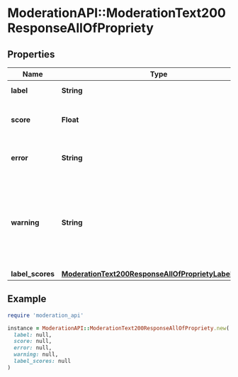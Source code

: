 # ModerationAPI::ModerationText200ResponseAllOfPropriety

## Properties

| Name | Type | Description | Notes |
| ---- | ---- | ----------- | ----- |
| **label** | **String** | The label of the model | [optional] |
| **score** | **Float** | The confidence of the model | [optional] |
| **error** | **String** | Indicates an error with the model | [optional] |
| **warning** | **String** | Indicates a warning from the model, e.g. if the text is too short or long and the model might not be accurate | [optional] |
| **label_scores** | [**ModerationText200ResponseAllOfProprietyLabelScores**](ModerationText200ResponseAllOfProprietyLabelScores.md) |  | [optional] |

## Example

```ruby
require 'moderation_api'

instance = ModerationAPI::ModerationText200ResponseAllOfPropriety.new(
  label: null,
  score: null,
  error: null,
  warning: null,
  label_scores: null
)
```

